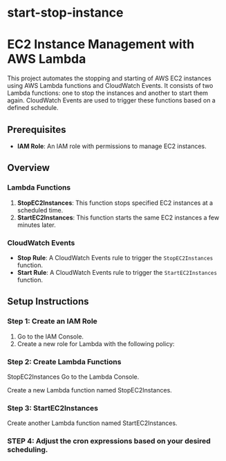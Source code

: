 # start-stop-instance

# EC2 Instance Management with AWS Lambda

This project automates the stopping and starting of AWS EC2 instances using AWS Lambda functions and CloudWatch Events. It consists of two Lambda functions: one to stop the instances and another to start them again. CloudWatch Events are used to trigger these functions based on a defined schedule.

## Prerequisites

- **IAM Role**: An IAM role with permissions to manage EC2 instances.

## Overview

### Lambda Functions

1. **StopEC2Instances**: This function stops specified EC2 instances at a scheduled time.
2. **StartEC2Instances**: This function starts the same EC2 instances a few minutes later.

### CloudWatch Events

- **Stop Rule**: A CloudWatch Events rule to trigger the `StopEC2Instances` function.
- **Start Rule**: A CloudWatch Events rule to trigger the `StartEC2Instances` function.

## Setup Instructions

### Step 1: Create an IAM Role

1. Go to the IAM Console.
2. Create a new role for Lambda with the following policy:

### Step 2: Create Lambda Functions
StopEC2Instances
Go to the Lambda Console.

Create a new Lambda function named StopEC2Instances.


### Step 3: StartEC2Instances
Create another Lambda function named StartEC2Instances.



### STEP 4: Adjust the cron expressions based on your desired scheduling.
